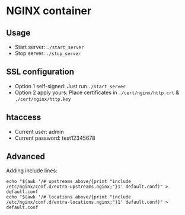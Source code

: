 # NGINX container

## Usage

* Start server: `./start_server`
* Stop server: `./stop_server`

## SSL configuration

* Option 1 self-signed: Just run `./start_server`
* Option 2 apply yours: Place certificates in `./cert/nginx/http.crt` & `./cert/nginx/http.key`

## htaccess

* Current user: admin
* Current password: test12345678

## Advanced

Adding include lines:

```shell
echo "$(awk '/# upstreams above/{print "include /etc/nginx/conf.d/extra-upstreams.nginx;"}1' default.conf)" > default.conf
echo "$(awk '/# locations above/{print "include /etc/nginx/conf.d/extra-locations.nginx;"}1' default.conf)" > default.conf
```
